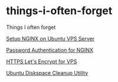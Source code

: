 # things-i-often-forget
Things I often forget


[Setup NGINX on Ubuntu VPS Server](https://www.digitalocean.com/community/tutorials/how-to-install-nginx-on-ubuntu-18-04)

[Password Authentication for NGINX](https://www.digitalocean.com/community/tutorials/how-to-set-up-password-authentication-with-nginx-on-ubuntu-14-04)

[HTTPS Let's Encrypt for VPS](https://www.digitalocean.com/community/tutorials/how-to-secure-nginx-with-let-s-encrypt-on-ubuntu-18-04)

[Ubuntu Diskspace Cleanup Utility](https://github.com/mirrormirage0/things-i-often-forget/blob/master/diskcleanup-ubuntu.sh)
